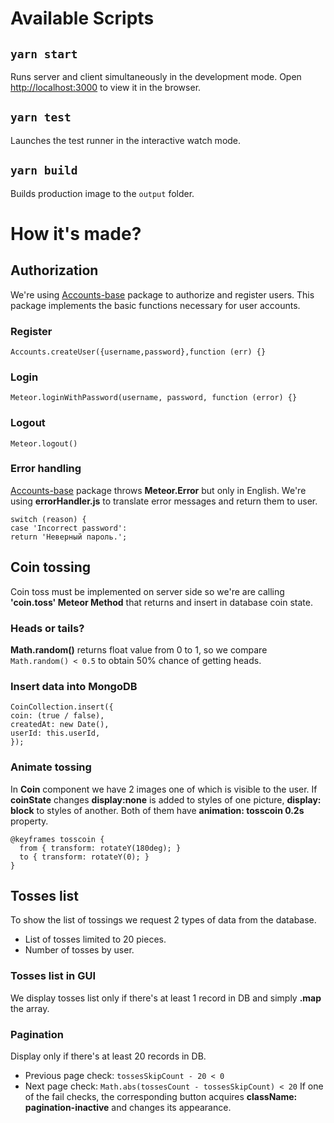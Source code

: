 #  Available Scripts
##  `yarn start`
Runs server and client simultaneously in the development mode.
Open [http://localhost:3000](http://localhost:3000) to view it in the browser.
##  `yarn test`
Launches the test runner in the interactive watch mode.
##  `yarn build`
Builds production image to the `output` folder.
#  How it's made?
##  Authorization
We're using [Accounts-base](https://atmospherejs.com/meteor/accounts-base) package to authorize and register users. This package implements the basic functions necessary for user accounts.
###  Register
```Accounts.createUser({username,password},function (err) {}```
###  Login
```Meteor.loginWithPassword(username, password, function (error) {}```
###  Logout
```Meteor.logout()```
###  Error handling
[Accounts-base](https://atmospherejs.com/meteor/accounts-base) package throws **Meteor.Error** but only in English. We're using **errorHandler.js** to translate error messages and return them to user.
```
switch (reason) {
case 'Incorrect password':
return 'Неверный пароль.';
```
##  Coin tossing
Coin toss must be implemented on server side so we're are calling **'coin.toss' Meteor Method** that returns and insert in database coin state.
###  Heads or tails?
**Math.random()** returns float value from 0 to 1, so we compare `Math.random() < 0.5` to obtain 50% chance of getting heads.
###  Insert data into MongoDB
```
CoinCollection.insert({
coin: (true / false),
createdAt: new Date(),
userId: this.userId,
});
```
###  Animate tossing
In **Coin** component we have 2 images one of which is visible to the user. If **coinState** changes **display:none** is added to styles of one picture, **display: block** to styles of another. Both of them have **animation: tosscoin 0.2s** property.
```
@keyframes tosscoin {
  from { transform: rotateY(180deg); }
  to { transform: rotateY(0); }
}
```
##  Tosses list
To show the list of tossings we request 2 types of data from the database.
 - List of tosses limited to 20 pieces.
 - Number of tosses by user.
###  Tosses list in GUI
We display tosses list only if there's at least 1 record in DB and simply **.map** the array.
###  Pagination
Display only if there's at least 20 records in DB.
 - Previous page check: `tossesSkipCount - 20 < 0`
 - Next page check: `Math.abs(tossesCount - tossesSkipCount) < 20`
If one of the fail checks, the corresponding button acquires **className: pagination-inactive** and changes its appearance.
